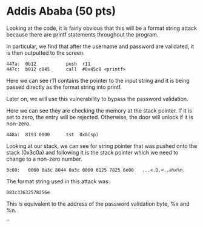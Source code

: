 # Addis Ababa (50 pts)

Looking at the code, it is fairly obvious that this will be a format string attack because there are printf statements throughout the program.

In particular, we find that after the username and password are validated, it is then outputted to the screen.

```
447a:  0b12           push	r11
447c:  b012 c845      call	#0x45c8 <printf>
```

Here we can see r11 contains the pointer to the input string and it is being passed directly as the format string into printf.

Later on, we will use this vulnerability to bypass the password validation.

Here we can see they are checking the memory at the stack pointer. If it is set to zero, the entry will be rejected. Otherwise, the door will unlock if it is non-zero.

`448a:  8193 0000      tst	0x0(sp)`

Looking at our stack, we can see for string pointer that was pushed onto the stack (0x3c0a) and following it is the stack pointer which we need to change to a non-zero number.

```
3c00:   0000 0a3c 8044 0a3c 0000 6125 7825 6e00   ...<.D.<..a%x%n.
```

The format string used in this attack was:

`083c33632578256e`

This is equivalent to the address of the password validation byte, %x and %n.

``